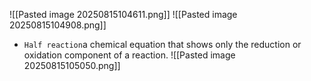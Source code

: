 ![[Pasted image 20250815104611.png]]
![[Pasted image 20250815104908.png]]
* `Half reaction`a chemical equation that shows only the reduction or oxidation component of a reaction.
![[Pasted image 20250815105050.png]]
  
